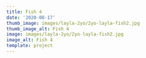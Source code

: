 ```yaml
--- 
title: Fish 4
date: '2020-08-17'
thumb_image: images/layla-2yo/2yo-layla-fish2.jpg
thumb_image_alt: Fish 4
image: images/layla-2yo/2yo-layla-fish2.jpg
image_alt: Fish 4
template: project
---
```


